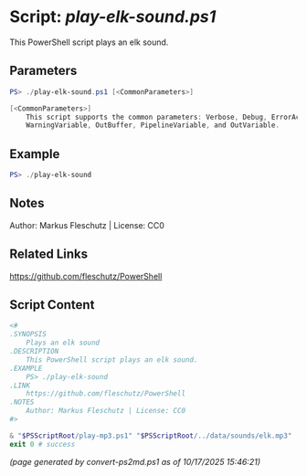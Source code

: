 Script: *play-elk-sound.ps1*
========================

This PowerShell script plays an elk sound.

Parameters
----------
```powershell
PS> ./play-elk-sound.ps1 [<CommonParameters>]

[<CommonParameters>]
    This script supports the common parameters: Verbose, Debug, ErrorAction, ErrorVariable, WarningAction, 
    WarningVariable, OutBuffer, PipelineVariable, and OutVariable.
```

Example
-------
```powershell
PS> ./play-elk-sound

```

Notes
-----
Author: Markus Fleschutz | License: CC0

Related Links
-------------
https://github.com/fleschutz/PowerShell

Script Content
--------------
```powershell
<#
.SYNOPSIS
	Plays an elk sound
.DESCRIPTION
	This PowerShell script plays an elk sound.
.EXAMPLE
	PS> ./play-elk-sound
.LINK
	https://github.com/fleschutz/PowerShell
.NOTES
	Author: Markus Fleschutz | License: CC0
#>

& "$PSScriptRoot/play-mp3.ps1" "$PSScriptRoot/../data/sounds/elk.mp3"
exit 0 # success
```

*(page generated by convert-ps2md.ps1 as of 10/17/2025 15:46:21)*
